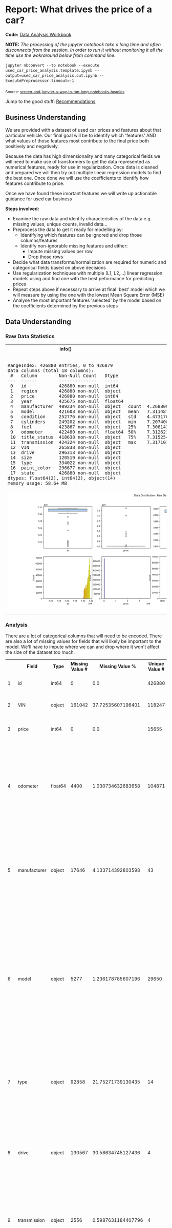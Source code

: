 # Report: What drives the price of a car?

**Code:** [Data Analysis Workbook](./used_car_price_analysis.out.ipynb)

**NOTE:** *The processing of the jupyter notebook take a long time and often disconnects from the session. In order to run it without monitoring it all the time use the wokraround below from command line.*

```
jupyter nbconvert --to notebook --execute used_car_price_analysis.template.ipynb --output=used_car_price_analysis.out.ipynb --ExecutePreprocessor.timeout=-1
```
<sub>Source: [screen-and-jupyter-a-way-to-run-long-notebooks-headles](https://www.maksimeren.com/post/screen-and-jupyter-a-way-to-run-long-notebooks-headless/)</sub>

Jump to the good stuff: [Recommendations](#Recommendations)

## Business Understanding

We are provided with a dataset of used car prices and features about that particular vehicle. Our final goal will be to identify which 'features' AND what values of those features most contribute to the final price both positively and negatively.

Because the data has high dimensionality and many categorical fields we will need to make use of transformers to get the data represented as numerical features, ready for use in regularization. Once data is cleaned and prepared we will then try out multiple linear regression models to find the best one. Once done we will use the coefficients to identify how features contribute to price.

Once we have found these imortant features we will write up actionable guidance for used car business

**Steps involved:**

  - Examine the raw data and identify characterisitics of the data e.g. missing values, unique counts, invalid data...
  - Preprocess the data to get it ready for modelling by:
    - Identifying which features can be ignored and drop those columns/features
    - Identify non-ignorable missing features and either:
      - Impute missing values per row
      - Drop those rows
  - Decide what data transforms/normalization are required for numeric and categorical fields based on above decisions
  - Use regularization techniques with multiple (L1, L2,...) linear regression models using and find one with the best peformance for predicting prices
  - Repeat steps above if necessary to arrive at final 'best' model which we will measure by using the one with the lowest Mean Square Error (MSE)
  - Analyse the most important features 'selected' by the model based on the coefficients determined by the previous steps
## Data Understanding

### Raw Data Statistics

<table><tr><th>info()</th><th>describe()</th></tr><tr><td><pre><class 'pandas.core.frame.DataFrame'>
RangeIndex: 426880 entries, 0 to 426879
Data columns (total 18 columns):
 #   Column        Non-Null Count   Dtype  
---  ------        --------------   -----  
 0   id            426880 non-null  int64  
 1   region        426880 non-null  object 
 2   price         426880 non-null  int64  
 3   year          425675 non-null  float64
 4   manufacturer  409234 non-null  object 
 5   model         421603 non-null  object 
 6   condition     252776 non-null  object 
 7   cylinders     249202 non-null  object 
 8   fuel          423867 non-null  object 
 9   odometer      422480 non-null  float64
 10  title_status  418638 non-null  object 
 11  transmission  424324 non-null  object 
 12  VIN           265838 non-null  object 
 13  drive         296313 non-null  object 
 14  size          120519 non-null  object 
 15  type          334022 non-null  object 
 16  paint_color   296677 non-null  object 
 17  state         426880 non-null  object 
dtypes: float64(2), int64(2), object(14)
memory usage: 58.6+ MB
</pre></td><td><pre>                 id         price           year      odometer
count  4.268800e+05  4.268800e+05  425675.000000  4.224800e+05
mean   7.311487e+09  7.519903e+04    2011.235191  9.804333e+04
std    4.473170e+06  1.218228e+07       9.452120  2.138815e+05
min    7.207408e+09  0.000000e+00    1900.000000  0.000000e+00
25%    7.308143e+09  5.900000e+03    2008.000000  3.770400e+04
50%    7.312621e+09  1.395000e+04    2013.000000  8.554800e+04
75%    7.315254e+09  2.648575e+04    2017.000000  1.335425e+05
max    7.317101e+09  3.736929e+09    2022.000000  1.000000e+07</pre></td></tr><tr><td colspan="2">
<a href="./analysis_results/module_11_01.step01.data_understanding.data.distribution.png" target="_blank"><img src="./analysis_results/module_11_01.step01.data_understanding.data.distribution.png"/></a>
</td></tr></tr></table>

### Analysis

 There are a lot of categorical columns that will need to be encoded. There are also a lot of missing values for fields that will likely be important to the model. We'll have to impute where we can and drop where it won't affect the size of the dataset too much.

<table>
<tr>
<th></th><th>Field</th><th>Type</th><th>Missing Value #</th><th>Missing Value %</th><th>Unique Value #</th><th>Notes</th></tr>
<tr>
<td>1</td><td>id</td><td>int64</td><td>0</td><td>0.0</td><td>426880</td><td><ul><li>Not useful for predictions.</ul></td></tr>
<tr>
<td>2</td><td>VIN</td><td>object</td><td>161042</td><td>37.72535607196401</td><td>118247</td><td><ul><li>Not useful for predictions.</ul></td></tr>
<tr>
<td>3</td><td>price</td><td>int64</td><td>0</td><td>0.0</td><td>15655</td><td><ul><li>Target Field.</li>
<li>Need to deal with outliers.</ul></td></tr>
<tr>
<td>4</td><td>odometer</td><td>float64</td><td>4400</td><td>1.030734632683658</td><td>104871</td><td><ul><li>Has an effect on price typically negative as mileage goes up.</li>
<li>Need to deal with outliers.There are only a small percentage of values missing.</ul></td></tr>
<tr>
<td>5</td><td>manufacturer</td><td>object</td><td>17646</td><td>4.133714392803598</td><td>43</td><td><ul><li>Has an effect on price.</li>
<li>There are empty values here and no easy way to determine them.</li>
<li>There are only a small percentage of values missing.</ul></td></tr>
<tr>
<td>6</td><td>model</td><td>object</td><td>5277</td><td>1.236178785607196</td><td>29650</td><td><ul><li>Has an effect on price.</li>
<li>There are empty values here and no easy way to determine them.</li>
<li>There are only a small percentage of values missing.</li>
<li>Free text field and there could be spelling mistakes or variations in order of words that aren't easy to normalize.</ul></td></tr>
<tr>
<td>7</td><td>type</td><td>object</td><td>92858</td><td>21.75271739130435</td><td>14</td><td><ul><li>Has an effect on price.</li>
<li>There are empty values here.</li>
<li>Can use manufacturer, model and year to fill in missing values</ul></td></tr>
<tr>
<td>8</td><td>drive</td><td>object</td><td>130567</td><td>30.58634745127436</td><td>4</td><td><ul><li>Has an effect on price.</li>
<li>There are empty values here.</li>
<li>Can use manufacturer, model and year to fill in missing values</ul></td></tr>
<tr>
<td>9</td><td>transmission</td><td>object</td><td>2556</td><td>0.5987631184407796</td><td>4</td><td><ul><li>Has an effect on price.</li>
<li>There are empty values here.</li>
<li>There are only a small percentage of values missing.</ul></td></tr>
<tr>
<td>10</td><td>size</td><td>object</td><td>306361</td><td>71.7674756371814</td><td>5</td><td><ul><li>Has an effect on price.</li>
<li>There are empty values here.</li>
<li>Can use manufacturer, model and year to fill in missing values</ul></td></tr>
<tr>
<td>11</td><td>cylinders</td><td>object</td><td>177678</td><td>41.6224700149925</td><td>9</td><td><ul><li>Has an effect on price.</li>
<li>There are lots of empty values here.</li>
<li>Can use manufacturer, model and year to fill in missing values</ul></td></tr>
<tr>
<td>12</td><td>fuel</td><td>object</td><td>3013</td><td>0.7058189655172413</td><td>6</td><td><ul><li>Has an effect on price.</li>
<li>There are empty values here.</li>
<li>There are only a small percentage of values missing.</ul></td></tr>
<tr>
<td>13</td><td>paint_color</td><td>object</td><td>130203</td><td>30.5010775862069</td><td>13</td><td><ul><li>Has an effect on price.</li>
<li>There are empty values here and no easy way to determine them.</ul></td></tr>
<tr>
<td>14</td><td>condition</td><td>object</td><td>174104</td><td>40.78523238380809</td><td>7</td><td><ul><li>Has an effect on price.</li>
<li>There are empty values here and no easy way to determine them.</ul></td></tr>
<tr>
<td>15</td><td>title_status</td><td>object</td><td>8242</td><td>1.930753373313343</td><td>7</td><td><ul><li>Has an effect on price.</li>
<li>There are empty values here.</li>
<li>There are only a small percentage of values missing.</ul></td></tr>
<tr>
<td>16</td><td>year</td><td>float64</td><td>1205</td><td>0.2822807346326837</td><td>115</td><td><ul><li>Has an effect on price typically positive as value goes up since it's a newer car.</li>
<li>Need to deal with outliers.</ul></td></tr>
<tr>
<td>17</td><td>state</td><td>object</td><td>0</td><td>0.0</td><td>51</td><td><ul><li>Has an effect on price.</li>
<li>Not really something dealer can control but can extract some useful information from this for other business decision making.</ul></td></tr>
<tr>
<td>18</td><td>region</td><td>object</td><td>0</td><td>0.0</td><td>404</td><td><ul><li>Has an effect on price.</li>
<li>Not really something dealer can control but can extract some useful information from this for other business decision making.</ul></td></tr>
</table>

## Data Preparation

### Cleanup Approach

<table>
<tr>
<th>Step</th><th>Processing</th></tr>
<tr>
<td>Step1</td><td><ul><li>Drop the VIN feature column</li>
<li>Drop the id feature column</li>
<li>Drop the paint_color feature column</ul></td></tr>
<tr>
<td>Step2</td><td><ul><li>Convert state to lower case values</li>
<li>Convert region to lower case values</li>
<li>Convert condition to lower case values</li>
<li>Convert cylinders to lower case values</li>
<li>Convert fuel to lower case values</li>
<li>Convert title_status to lower case values</li>
<li>Convert transmission to lower case values</li>
<li>Convert drive to lower case values</li>
<li>Convert manufacturer to lower case values</li>
<li>Convert size to lower case values</li>
<li>Convert type to lower case values</li>
<li>Convert model to lower case values and store value in new field cleaned_model</ul></td></tr>
<tr>
<td>Step3</td><td><ul><li>Drop rows where price is empty</li>
<li>Drop rows where model is empty</li>
<li>Drop rows where manufacturer is empty</li>
<li>Drop rows where odometer is empty</li>
<li>Drop rows where year is empty</ul></td></tr>
<tr>
<td>Step4</td><td><ul><li>Drop rows not meeting criteria Q1[0.25] <= price <= Q3[0.75]</li>
<li>Drop rows not meeting criteria Q1[0.25] <= odometer <= Q3[0.75]</li>
<li>Drop rows not meeting criteria Q1[0.25] <= year <= Q3[0.75]</ul></td></tr>
<tr>
<td>Step5</td><td><ul><li>Drop rows not meeting the critera "price > 0"</li>
<li>Drop rows not meeting the critera "odometer > 0"</li>
<li>Drop rows not meeting the critera "year > 1900"</ul></td></tr>
<tr>
<td>Step6</td><td><ul><li>Fill rows where condition is empty with "unknown"</ul></td></tr>
<tr>
<td>Step7</td><td><ul><li>Using the fields manufacturer, cleaned_model, year find teh mode() for those fields in the dataset and assign to Lookup&Fill Pass1</li>
<li>Using the fields manufacturer, cleaned_model find teh mode() for those fields in the dataset and assign to Lookup&Fill Pass2</li>
<li>Using the fields manufacturer, type find teh mode() for those fields in the dataset and assign to Lookup&Fill Pass3</ul></td></tr>
<tr>
<td>Step8</td><td><ul><li>Fill rows where cylinders is empty with "unknown"</li>
<li>Fill rows where title_status is empty with "unknown"</li>
<li>Fill rows where transmission is empty with "unknown"</li>
<li>Fill rows where drive is empty with "unknown"</li>
<li>Fill rows where fuel is empty with "unknown"</li>
<li>Fill rows where size is empty with "unknown"</li>
<li>Fill rows where type is empty with "unknown"</ul></td></tr>
</table>

### Data Shape vs Processing Steps

<table>
<tr><td><a href="./analysis_results/module_11_01.step02.data_preparation.row_count.png" target="_blank"><img src="./analysis_results/module_11_01.step02.data_preparation.row_count.png"/></a></td></tr>
<tr><td><a href="./analysis_results/module_11_01.step02.data_preparation.missing_count.png" target="_blank"><img src="./analysis_results/module_11_01.step02.data_preparation.missing_count.png"/></a></td></tr>
<tr><td><a href="./analysis_results/module_11_01.step02.data_preparation.missing_percentage.png" target="_blank"><img src="./analysis_results/module_11_01.step02.data_preparation.missing_percentage.png"/></a></td></tr>
<tr><td><a href="./analysis_results/module_11_01.step02.data_preparation.unique_values.png" target="_blank"><img src="./analysis_results/module_11_01.step02.data_preparation.unique_values.png"/></a></td></tr>
</table>

### Prepared Data Statistics

<table><tr><th>info()</th><th>describe()</th></tr><tr><td><pre><class 'pandas.core.frame.DataFrame'>
Index: 347026 entries, 27 to 426879
Data columns (total 16 columns):
 #   Column         Non-Null Count   Dtype  
---  ------         --------------   -----  
 0   region         347026 non-null  object 
 1   price          347026 non-null  int64  
 2   year           347026 non-null  float64
 3   manufacturer   347026 non-null  object 
 4   model          347026 non-null  object 
 5   condition      347026 non-null  object 
 6   cylinders      347026 non-null  object 
 7   fuel           347026 non-null  object 
 8   odometer       347026 non-null  float64
 9   title_status   347026 non-null  object 
 10  transmission   347026 non-null  object 
 11  drive          347026 non-null  object 
 12  size           347026 non-null  object 
 13  type           347026 non-null  object 
 14  state          347026 non-null  object 
 15  cleaned_model  347026 non-null  object 
dtypes: float64(2), int64(1), object(13)
memory usage: 45.0+ MB
</pre></td><td><pre>               price           year       odometer
count  347026.000000  347026.000000  347026.000000
mean    18155.816293    2012.653957   91937.830367
std     12705.937595       5.269285   60031.657403
min         1.000000    1997.000000       1.000000
25%      7500.000000    2009.000000   39433.000000
50%     15590.000000    2014.000000   88000.000000
75%     26995.000000    2017.000000  134655.000000
max     57460.000000    2022.000000  275225.000000</pre></td></tr><tr><td colspan="2">
<a href="./analysis_results/module_11_01.step02.data_preparation.data.distribution.png" target="_blank"><img src="./analysis_results/module_11_01.step02.data_preparation.data.distribution.png"/></a>
</td></tr></tr></table>

### Field Correlations

To get a better idea of how the variables/features (dependent and indepenednt) correlate to each other we will generate a heatmap.

<table>
<tr>
<th>Visual</th>
<th>Notes</th>
</tr>
<tr>
<th valign="top"><a href="./analysis_results/module_11_01.step02.data_preparation.raw.data.heatmap.png" target="_blank"><img src="./analysis_results/module_11_01.step02.data_preparation.raw.data.heatmap.png"/></a></th>
</tr>
<tr>
<th valign="top"><a href="./analysis_results/module_11_01.step02.data_preparation.preProcessed.data.heatmap.png" target="_blank"><img src="./analysis_results/module_11_01.step02.data_preparation.preProcessed.data.heatmap.png"/></a></th>
</tr>
<tr>
<th valign="top"><a href="./analysis_results/module_11_01.step02.data_preparation.final.data.heatmap.png" target="_blank"><img src="./analysis_results/module_11_01.step02.data_preparation.final.data.heatmap.png"/></a></th>
<th valign="top">Looking at just correlations above 0.3 we see:

Postive Correlations:

<table border="1" class="dataframe">
  <thead>
    <tr style="text-align: right;">
      <th></th>
      <th>pair</th>
      <th>correlation</th>
    </tr>
  </thead>
  <tbody>
    <tr>
      <th>55</th>
      <td>(type_unknown, size_unknown)</td>
      <td>0.905622</td>
    </tr>
    <tr>
      <th>58</th>
      <td>(encoded_cleaned_model, price)</td>
      <td>0.729515</td>
    </tr>
    <tr>
      <th>19</th>
      <td>(transmission_other, condition_good)</td>
      <td>0.608644</td>
    </tr>
    <tr>
      <th>0</th>
      <td>(year, price)</td>
      <td>0.602532</td>
    </tr>
    <tr>
      <th>12</th>
      <td>(fuel_electric, manufacturer_tesla)</td>
      <td>0.586166</td>
    </tr>
    <tr>
      <th>66</th>
      <td>(encoded_cleaned_model, transmission_other)</td>
      <td>0.466898</td>
    </tr>
    <tr>
      <th>25</th>
      <td>(drive_fwd, cylinders_4 cylinders)</td>
      <td>0.434676</td>
    </tr>
    <tr>
      <th>45</th>
      <td>(type_sedan, drive_fwd)</td>
      <td>0.397905</td>
    </tr>
    <tr>
      <th>30</th>
      <td>(size_full-size, cylinders_8 cylinders)</td>
      <td>0.392260</td>
    </tr>
    <tr>
      <th>13</th>
      <td>(fuel_electric, cylinders_other)</td>
      <td>0.389180</td>
    </tr>
    <tr>
      <th>26</th>
      <td>(drive_unknown, cylinders_unknown)</td>
      <td>0.388893</td>
    </tr>
    <tr>
      <th>15</th>
      <td>(transmission_automatic, odometer)</td>
      <td>0.371882</td>
    </tr>
    <tr>
      <th>21</th>
      <td>(transmission_other, fuel_other)</td>
      <td>0.359839</td>
    </tr>
    <tr>
      <th>17</th>
      <td>(transmission_other, price)</td>
      <td>0.358747</td>
    </tr>
    <tr>
      <th>59</th>
      <td>(encoded_cleaned_model, year)</td>
      <td>0.357198</td>
    </tr>
    <tr>
      <th>20</th>
      <td>(transmission_other, cylinders_unknown)</td>
      <td>0.352898</td>
    </tr>
    <tr>
      <th>18</th>
      <td>(transmission_other, year)</td>
      <td>0.352314</td>
    </tr>
    <tr>
      <th>1</th>
      <td>(cylinders_12 cylinders, manufacturer_aston-martin)</td>
      <td>0.350461</td>
    </tr>
    <tr>
      <th>70</th>
      <td>(encoded_cleaned_model, type_pickup)</td>
      <td>0.340703</td>
    </tr>
    <tr>
      <th>62</th>
      <td>(encoded_cleaned_model, cylinders_8 cylinders)</td>
      <td>0.332079</td>
    </tr>
    <tr>
      <th>49</th>
      <td>(type_truck, cylinders_8 cylinders)</td>
      <td>0.331050</td>
    </tr>
    <tr>
      <th>61</th>
      <td>(encoded_cleaned_model, condition_good)</td>
      <td>0.329892</td>
    </tr>
    <tr>
      <th>34</th>
      <td>(size_unknown, drive_unknown)</td>
      <td>0.328905</td>
    </tr>
    <tr>
      <th>54</th>
      <td>(type_unknown, drive_unknown)</td>
      <td>0.328200</td>
    </tr>
    <tr>
      <th>44</th>
      <td>(type_sedan, cylinders_4 cylinders)</td>
      <td>0.307722</td>
    </tr>
    <tr>
      <th>41</th>
      <td>(type_pickup, cylinders_8 cylinders)</td>
      <td>0.306310</td>
    </tr>
    <tr>
      <th>3</th>
      <td>(cylinders_5 cylinders, manufacturer_volvo)</td>
      <td>0.302344</td>
    </tr>
    <tr>
      <th>47</th>
      <td>(type_suv, drive_4wd)</td>
      <td>0.299876</td>
    </tr>
    <tr>
      <th>42</th>
      <td>(type_pickup, drive_4wd)</td>
      <td>0.299305</td>
    </tr>
    <tr>
      <th>28</th>
      <td>(size_compact, cylinders_4 cylinders)</td>
      <td>0.291356</td>
    </tr>
    <tr>
      <th>46</th>
      <td>(type_suv, manufacturer_jeep)</td>
      <td>0.288057</td>
    </tr>
    <tr>
      <th>31</th>
      <td>(size_full-size, drive_4wd)</td>
      <td>0.284774</td>
    </tr>
    <tr>
      <th>43</th>
      <td>(type_pickup, size_full-size)</td>
      <td>0.281581</td>
    </tr>
    <tr>
      <th>16</th>
      <td>(transmission_automatic, condition_unknown)</td>
      <td>0.280951</td>
    </tr>
    <tr>
      <th>35</th>
      <td>(type_coupe, drive_rwd)</td>
      <td>0.274350</td>
    </tr>
    <tr>
      <th>52</th>
      <td>(type_truck, size_full-size)</td>
      <td>0.271703</td>
    </tr>
    <tr>
      <th>33</th>
      <td>(size_unknown, cylinders_unknown)</td>
      <td>0.271700</td>
    </tr>
    <tr>
      <th>57</th>
      <td>(encoded_region, price)</td>
      <td>0.270704</td>
    </tr>
    <tr>
      <th>14</th>
      <td>(fuel_other, condition_good)</td>
      <td>0.270273</td>
    </tr>
    <tr>
      <th>50</th>
      <td>(type_truck, fuel_diesel)</td>
      <td>0.267547</td>
    </tr>
    <tr>
      <th>39</th>
      <td>(type_pickup, price)</td>
      <td>0.264162</td>
    </tr>
    <tr>
      <th>67</th>
      <td>(encoded_cleaned_model, drive_4wd)</td>
      <td>0.262205</td>
    </tr>
    <tr>
      <th>24</th>
      <td>(drive_4wd, cylinders_8 cylinders)</td>
      <td>0.261525</td>
    </tr>
    <tr>
      <th>53</th>
      <td>(type_unknown, cylinders_unknown)</td>
      <td>0.259580</td>
    </tr>
    <tr>
      <th>9</th>
      <td>(cylinders_unknown, condition_good)</td>
      <td>0.257593</td>
    </tr>
    <tr>
      <th>69</th>
      <td>(encoded_cleaned_model, size_full-size)</td>
      <td>0.254064</td>
    </tr>
    <tr>
      <th>37</th>
      <td>(type_hatchback, size_compact)</td>
      <td>0.248381</td>
    </tr>
    <tr>
      <th>5</th>
      <td>(cylinders_8 cylinders, manufacturer_chevrolet)</td>
      <td>0.247758</td>
    </tr>
    <tr>
      <th>56</th>
      <td>(type_wagon, manufacturer_subaru)</td>
      <td>0.242022</td>
    </tr>
    <tr>
      <th>48</th>
      <td>(type_truck, manufacturer_ram)</td>
      <td>0.238994</td>
    </tr>
    <tr>
      <th>63</th>
      <td>(encoded_cleaned_model, cylinders_unknown)</td>
      <td>0.236536</td>
    </tr>
    <tr>
      <th>71</th>
      <td>(encoded_cleaned_model, type_truck)</td>
      <td>0.235072</td>
    </tr>
    <tr>
      <th>38</th>
      <td>(type_other, transmission_other)</td>
      <td>0.233567</td>
    </tr>
    <tr>
      <th>64</th>
      <td>(encoded_cleaned_model, fuel_diesel)</td>
      <td>0.231526</td>
    </tr>
    <tr>
      <th>51</th>
      <td>(type_truck, drive_4wd)</td>
      <td>0.228739</td>
    </tr>
    <tr>
      <th>65</th>
      <td>(encoded_cleaned_model, fuel_other)</td>
      <td>0.228293</td>
    </tr>
    <tr>
      <th>11</th>
      <td>(fuel_diesel, manufacturer_ram)</td>
      <td>0.226269</td>
    </tr>
    <tr>
      <th>8</th>
      <td>(cylinders_unknown, year)</td>
      <td>0.223277</td>
    </tr>
    <tr>
      <th>22</th>
      <td>(drive_4wd, price)</td>
      <td>0.222485</td>
    </tr>
    <tr>
      <th>4</th>
      <td>(cylinders_8 cylinders, price)</td>
      <td>0.221963</td>
    </tr>
    <tr>
      <th>10</th>
      <td>(fuel_diesel, price)</td>
      <td>0.217940</td>
    </tr>
    <tr>
      <th>60</th>
      <td>(encoded_cleaned_model, manufacturer_ram)</td>
      <td>0.217676</td>
    </tr>
    <tr>
      <th>72</th>
      <td>(encoded_cleaned_model, encoded_region)</td>
      <td>0.217430</td>
    </tr>
    <tr>
      <th>40</th>
      <td>(type_pickup, manufacturer_ram)</td>
      <td>0.217240</td>
    </tr>
    <tr>
      <th>32</th>
      <td>(size_mid-size, cylinders_4 cylinders)</td>
      <td>0.212842</td>
    </tr>
    <tr>
      <th>7</th>
      <td>(cylinders_unknown, price)</td>
      <td>0.212551</td>
    </tr>
    <tr>
      <th>23</th>
      <td>(drive_4wd, manufacturer_jeep)</td>
      <td>0.211818</td>
    </tr>
    <tr>
      <th>2</th>
      <td>(cylinders_5 cylinders, manufacturer_volkswagen)</td>
      <td>0.205140</td>
    </tr>
    <tr>
      <th>68</th>
      <td>(encoded_cleaned_model, drive_unknown)</td>
      <td>0.203797</td>
    </tr>
    <tr>
      <th>27</th>
      <td>(drive_unknown, transmission_other)</td>
      <td>0.203666</td>
    </tr>
    <tr>
      <th>6</th>
      <td>(cylinders_other, manufacturer_tesla)</td>
      <td>0.203160</td>
    </tr>
    <tr>
      <th>29</th>
      <td>(size_compact, drive_fwd)</td>
      <td>0.202905</td>
    </tr>
    <tr>
      <th>36</th>
      <td>(type_hatchback, drive_fwd)</td>
      <td>0.202477</td>
    </tr>
  </tbody>
</table>

Negative Correlations:<table border="1" class="dataframe">
  <thead>
    <tr style="text-align: right;">
      <th></th>
      <th>pair</th>
      <th>correlation</th>
    </tr>
  </thead>
  <tbody>
    <tr>
      <th>31</th>
      <td>(transmission_other, transmission_automatic)</td>
      <td>-0.857166</td>
    </tr>
    <tr>
      <th>16</th>
      <td>(fuel_other, fuel_gas)</td>
      <td>-0.679696</td>
    </tr>
    <tr>
      <th>1</th>
      <td>(odometer, year)</td>
      <td>-0.676116</td>
    </tr>
    <tr>
      <th>44</th>
      <td>(size_mid-size, size_full-size)</td>
      <td>-0.671203</td>
    </tr>
    <tr>
      <th>35</th>
      <td>(drive_fwd, drive_4wd)</td>
      <td>-0.649229</td>
    </tr>
    <tr>
      <th>18</th>
      <td>(title_status_rebuilt, title_status_clean)</td>
      <td>-0.594905</td>
    </tr>
    <tr>
      <th>20</th>
      <td>(title_status_unknown, title_status_clean)</td>
      <td>-0.592336</td>
    </tr>
    <tr>
      <th>14</th>
      <td>(fuel_gas, fuel_diesel)</td>
      <td>-0.552362</td>
    </tr>
    <tr>
      <th>0</th>
      <td>(odometer, price)</td>
      <td>-0.547656</td>
    </tr>
    <tr>
      <th>23</th>
      <td>(transmission_automatic, condition_good)</td>
      <td>-0.527686</td>
    </tr>
    <tr>
      <th>5</th>
      <td>(condition_unknown, condition_good)</td>
      <td>-0.527258</td>
    </tr>
    <tr>
      <th>7</th>
      <td>(cylinders_6 cylinders, cylinders_4 cylinders)</td>
      <td>-0.502511</td>
    </tr>
    <tr>
      <th>60</th>
      <td>(encoded_cleaned_model, drive_fwd)</td>
      <td>-0.472648</td>
    </tr>
    <tr>
      <th>57</th>
      <td>(encoded_cleaned_model, cylinders_4 cylinders)</td>
      <td>-0.455126</td>
    </tr>
    <tr>
      <th>4</th>
      <td>(condition_unknown, condition_excellent)</td>
      <td>-0.444875</td>
    </tr>
    <tr>
      <th>27</th>
      <td>(transmission_other, odometer)</td>
      <td>-0.438511</td>
    </tr>
    <tr>
      <th>41</th>
      <td>(size_full-size, size_compact)</td>
      <td>-0.433855</td>
    </tr>
    <tr>
      <th>19</th>
      <td>(title_status_salvage, title_status_clean)</td>
      <td>-0.423581</td>
    </tr>
    <tr>
      <th>39</th>
      <td>(size_full-size, cylinders_4 cylinders)</td>
      <td>-0.408740</td>
    </tr>
    <tr>
      <th>26</th>
      <td>(transmission_manual, transmission_automatic)</td>
      <td>-0.407041</td>
    </tr>
    <tr>
      <th>9</th>
      <td>(cylinders_8 cylinders, cylinders_6 cylinders)</td>
      <td>-0.397851</td>
    </tr>
    <tr>
      <th>59</th>
      <td>(encoded_cleaned_model, transmission_automatic)</td>
      <td>-0.392093</td>
    </tr>
    <tr>
      <th>50</th>
      <td>(type_sedan, drive_4wd)</td>
      <td>-0.389559</td>
    </tr>
    <tr>
      <th>36</th>
      <td>(drive_rwd, drive_4wd)</td>
      <td>-0.376548</td>
    </tr>
    <tr>
      <th>34</th>
      <td>(drive_fwd, cylinders_8 cylinders)</td>
      <td>-0.376351</td>
    </tr>
    <tr>
      <th>3</th>
      <td>(condition_good, condition_excellent)</td>
      <td>-0.376321</td>
    </tr>
    <tr>
      <th>8</th>
      <td>(cylinders_8 cylinders, cylinders_4 cylinders)</td>
      <td>-0.371407</td>
    </tr>
    <tr>
      <th>33</th>
      <td>(drive_fwd, price)</td>
      <td>-0.356622</td>
    </tr>
    <tr>
      <th>53</th>
      <td>(type_suv, type_sedan)</td>
      <td>-0.349783</td>
    </tr>
    <tr>
      <th>61</th>
      <td>(encoded_cleaned_model, type_sedan)</td>
      <td>-0.343515</td>
    </tr>
    <tr>
      <th>56</th>
      <td>(encoded_cleaned_model, odometer)</td>
      <td>-0.341687</td>
    </tr>
    <tr>
      <th>37</th>
      <td>(drive_rwd, drive_fwd)</td>
      <td>-0.333011</td>
    </tr>
    <tr>
      <th>6</th>
      <td>(cylinders_4 cylinders, price)</td>
      <td>-0.322138</td>
    </tr>
    <tr>
      <th>29</th>
      <td>(transmission_other, condition_unknown)</td>
      <td>-0.317907</td>
    </tr>
    <tr>
      <th>58</th>
      <td>(encoded_cleaned_model, fuel_gas)</td>
      <td>-0.303658</td>
    </tr>
    <tr>
      <th>25</th>
      <td>(transmission_automatic, fuel_other)</td>
      <td>-0.300909</td>
    </tr>
    <tr>
      <th>24</th>
      <td>(transmission_automatic, cylinders_unknown)</td>
      <td>-0.298857</td>
    </tr>
    <tr>
      <th>21</th>
      <td>(transmission_automatic, price)</td>
      <td>-0.289433</td>
    </tr>
    <tr>
      <th>43</th>
      <td>(size_mid-size, size_compact)</td>
      <td>-0.283488</td>
    </tr>
    <tr>
      <th>15</th>
      <td>(fuel_hybrid, fuel_gas)</td>
      <td>-0.282553</td>
    </tr>
    <tr>
      <th>13</th>
      <td>(fuel_gas, price)</td>
      <td>-0.269519</td>
    </tr>
    <tr>
      <th>42</th>
      <td>(size_mid-size, cylinders_8 cylinders)</td>
      <td>-0.263274</td>
    </tr>
    <tr>
      <th>40</th>
      <td>(size_full-size, drive_fwd)</td>
      <td>-0.258092</td>
    </tr>
    <tr>
      <th>47</th>
      <td>(type_pickup, drive_fwd)</td>
      <td>-0.256023</td>
    </tr>
    <tr>
      <th>48</th>
      <td>(type_sedan, price)</td>
      <td>-0.255789</td>
    </tr>
    <tr>
      <th>17</th>
      <td>(title_status_lien, title_status_clean)</td>
      <td>-0.253970</td>
    </tr>
    <tr>
      <th>10</th>
      <td>(cylinders_unknown, odometer)</td>
      <td>-0.252266</td>
    </tr>
    <tr>
      <th>22</th>
      <td>(transmission_automatic, year)</td>
      <td>-0.248795</td>
    </tr>
    <tr>
      <th>49</th>
      <td>(type_sedan, cylinders_8 cylinders)</td>
      <td>-0.244575</td>
    </tr>
    <tr>
      <th>55</th>
      <td>(type_truck, drive_fwd)</td>
      <td>-0.240123</td>
    </tr>
    <tr>
      <th>46</th>
      <td>(type_pickup, cylinders_4 cylinders)</td>
      <td>-0.233278</td>
    </tr>
    <tr>
      <th>51</th>
      <td>(type_sedan, type_pickup)</td>
      <td>-0.230480</td>
    </tr>
    <tr>
      <th>32</th>
      <td>(drive_4wd, cylinders_4 cylinders)</td>
      <td>-0.227830</td>
    </tr>
    <tr>
      <th>30</th>
      <td>(transmission_other, fuel_gas)</td>
      <td>-0.227347</td>
    </tr>
    <tr>
      <th>28</th>
      <td>(transmission_other, condition_excellent)</td>
      <td>-0.227212</td>
    </tr>
    <tr>
      <th>12</th>
      <td>(cylinders_unknown, cylinders_6 cylinders)</td>
      <td>-0.226550</td>
    </tr>
    <tr>
      <th>52</th>
      <td>(type_suv, type_pickup)</td>
      <td>-0.215330</td>
    </tr>
    <tr>
      <th>11</th>
      <td>(cylinders_unknown, cylinders_4 cylinders)</td>
      <td>-0.211492</td>
    </tr>
    <tr>
      <th>38</th>
      <td>(size_compact, drive_4wd)</td>
      <td>-0.211023</td>
    </tr>
    <tr>
      <th>45</th>
      <td>(type_other, transmission_automatic)</td>
      <td>-0.208270</td>
    </tr>
    <tr>
      <th>2</th>
      <td>(condition_good, odometer)</td>
      <td>-0.207734</td>
    </tr>
    <tr>
      <th>54</th>
      <td>(type_truck, cylinders_4 cylinders)</td>
      <td>-0.202070</td>
    </tr>
  </tbody>
</table>

</th>
</tr>
</table>

## Modeling

### Model Analysis

Using the following features 

- Categorical=region, manufacturer, condition, cylinders, fuel, title_status, transmission, drive, size, type, state, cleaned_model 

- Numerical=year, odometer 

we tried several regression models including **Ridge, Lasso, ElasticNet** 

<a href="./analysis_results/module_11_01.step03.modeling.performance.png" target="_blank"><img src="./analysis_results/module_11_01.step03.modeling.performance.png"/></a> 

We have determined that the **best model** is **Ridge** based on **Test MSE=40949644.38**. We chose Test MSE because while it is more sensitive to outliers we've removed the outliers using IQR filtering. Had we not done this we would have used R2

## Evaluation

### Feature Results

We will now show the importances of all the features across models

<table>
<tr><td><a href="./analysis_results/module_11_01.step04.evaluation.coefficient.png" target="_blank"><img src="./analysis_results/module_11_01.step04.evaluation.coefficient.png"/></a></td></tr>
</table>

### Feature Analysis

We can see from this that the models generally agree on what one would expect:
- Model also contributes positively. This makes sense as people prefer some cars over others, but it was hard to get exact models since the cardinality is so high. This can be inferred from combination of other features however
- As year goes up price goes up. This makes sense as you are getting a newer car
- As odometer goes up price goes down. This makes sense as you are getting a car with a lot more miles, wear and tear
- Interestingly fuel, cylinders, region and drive also feature prominently. Cylinders made sense because you pay for more horsepower. But region has heavy influence
- Looking at other features we can see prefernces for types (truck+pickups > sedan) and drive (4wd > fwd)
## Recommendations

### Specific Features People Value

<table>
<tr><td><a href="./analysis_results/module_11_01.step04.evaluation.pos.coeff.png" target="_blank"><img src="./analysis_results/module_11_01.step04.evaluation.pos.coeff.png"/></a></td></tr>
</table>

Do Prioritize:

- Manufacturers=Toyota, Honda, Lexus, Tesla for the commonn brands
- Type=Pickups, Convertibles, Coupes and Trucks
- Size=Full Size, Mid Size
- Drive=4WD
- Cylinders=8
- Transmission=Manual
- Fuel=Diesel
- Title=Clean

This means move these to the front of your lot and they may benefit from a markup or marketing

If you are thinking of moving inventory the cars earn more in:

- States=ak, mt, wa, co, ca...
Perhaps you can move cars within these positive feature regions to maximize sale price

### Specific Features People DO NOT Value

<table>
<tr><td><a href="./analysis_results/module_11_01.step04.evaluation.neg.coeff.png" target="_blank"><img src="./analysis_results/module_11_01.step04.evaluation.neg.coeff.png"/></a></td></tr>
</table>

Do NOT Prioritize:

- Manufacturers=Dodge, Kia, Nissan, Mitsubishi,  for the commonn brands
- Type=Sedan, Hatchback, SUV, Wagon
- Size=Compact, Sub-Compact
- Drive=FWD
- Cylinders=4 and lower

This means move these to the back of your lot it may be worthwhile getting rid of these quickly from your lot

If you are thinking of moving inventory the cars earn less in:

- States=me, fl, ny, nh, il, ....
Perhaps you can move cars with negative features to better performing regions to benefit from the markup

Using the charts above to make decisions about what types of features about the vehicle to prioritize in your inventory

